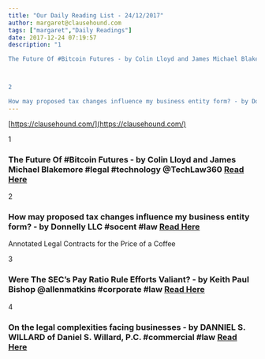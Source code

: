 ```yaml
---
title: "Our Daily Reading List - 24/12/2017"
author: margaret@clausehound.com
tags: ["margaret","Daily Readings"]
date: 2017-12-24 07:19:57
description: "1

The Future Of #Bitcoin Futures - by Colin Lloyd and James Michael Blakemore #legal #technology @TechLaw360 Read Here



2

How may proposed tax changes influence my business entity form? - by Donn..."
---
```


[https://clausehound.com/](https://clausehound.com/)

1

### The Future Of #Bitcoin Futures - by Colin Lloyd and James Michael Blakemore #legal #technology @TechLaw360 [Read Here](https://goo.gl/XgJu8D)

2

### How may proposed tax changes influence my business entity form? - by Donnelly LLC #socent #law [Read Here](https://goo.gl/Y3oJKy)

Annotated Legal Contracts
for the Price of a Coffee

3

### Were The SEC’s Pay Ratio Rule Efforts Valiant? - by Keith Paul Bishop @allenmatkins #corporate #law [Read Here](https://goo.gl/yFRnKZ)

4

### On the legal complexities facing businesses - by DANNIEL S. WILLARD of Daniel S. Willard, P.C. #commercial #law [Read Here](https://goo.gl/4cYx8v)